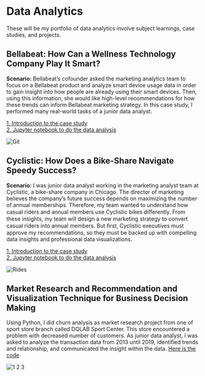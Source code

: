 # Data Analytics
These will be my portfolio of data analytics involve subject learnings, case studies, and projects.

## Bellabeat: How Can a Wellness Technology Company Play It Smart? 

**Scenario:** Bellabeat’s cofounder asked the marketing analytics team to focus on a Bellabeat product and analyze smart device usage data in order to gain insight into how people are already using their smart devices. Then, using this information, she would like high-level recommendations for how these trends can inform Bellabeat marketing strategy. In this case study, I performed many real-world tasks of a junior data analyst.

[1. Introduction to the case study](https://github.com/jundiya/Portfolio/tree/main/Bellabeat)<br/>
[2. Jupyter notebook to do the data analysis](https://github.com/jundiya/Portfolio/blob/main/Bellabeat/bellabeat-jupyter.ipynb)

![Git](https://user-images.githubusercontent.com/21137726/148678297-f1ae588e-d691-4c13-a910-808a5f8e40d1.png)

## Cyclistic: How Does a Bike-Share Navigate Speedy Success?

**Scenario:** I was junior data analyst working in the marketing analyst team at Cyclistic, a bike-share company in Chicago. The director of marketing believes the company’s future success depends on maximizing the number of annual memberships. Therefore, my team wanted to understand how casual riders and annual members use Cyclistic bikes diﬀerently. From these insights, my team will design a new marketing strategy to convert casual riders into annual members. But ﬁrst, Cyclistic executives must approve my recommendations, so they must be backed up with compelling data insights and professional data visualizations.

[1. Introduction to the case study](https://github.com/jundiya/Portfolio/tree/main/Cyclistic)<br/>
[2. Jupyter notebook to do the data analysis](https://github.com/jundiya/Portfolio/blob/main/Cyclistic/cyclistic.ipynb)

![Rides](https://user-images.githubusercontent.com/21137726/149545463-59acbc6c-7f8b-4bea-9970-ba97959c7769.png)

## Market Research and Recommendation and Visualization Technique for Business Decision Making

Using Python, I did churn analysis as market research project from one of sport store branch called DQLAB Sport Center. This store encountered a problem with decreased number of customers. As junior data analyst, I was asked to analyze the transaction data from 2013 until 2019, identified trends and relationship, and communicated the insight within the data. [Here is the code](https://github.com/jundiya/Portfolio/blob/main/BusinessDecisionResearch/Business_Decision_Research.ipynb)

![1 2 3](https://user-images.githubusercontent.com/21137726/146682167-d01761d0-e6c4-4663-b4e9-8f194f31733c.png)
